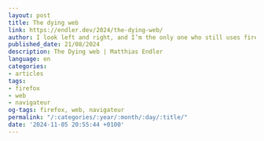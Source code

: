 ```yaml
---
layout: post
title: The dying web
link: https://endler.dev/2024/the-dying-web/
author: I look left and right, and I’m the only one who still uses firefox.
published_date: 21/08/2024
description: The Dying web | Matthias Endler
language: en
categories:
- articles
tags:
- firefox
- web
- navigateur
og-tags: firefox, web, navigateur
permalink: "/:categories/:year/:month/:day/:title/"
date: '2024-11-05 20:55:44 +0100'
---
```

